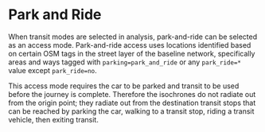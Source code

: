 # Park and Ride

When transit modes are selected in analysis, park-and-ride can be selected as an access mode. Park-and-ride access uses locations identified based on certain OSM tags in the street layer of the baseline network, specifically areas and ways tagged with `parking=park_and_ride` or any `park_ride=*` value except `park_ride=no`.

This access mode requires the car to be parked and transit to be used before the journey is complete. Therefore the isochrones do not radiate out from the origin point; they radiate out from the destination transit stops that can be reached by parking the car, walking to a transit stop, riding a transit vehicle, then exiting transit.
